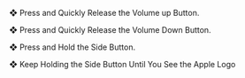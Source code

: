 
❖ Press and Quickly Release the Volume up Button.

❖ Press and Quickly Release the Volume Down Button.

❖ Press and Hold the Side Button.

❖ Keep Holding the Side Button Until You See the Apple Logo
